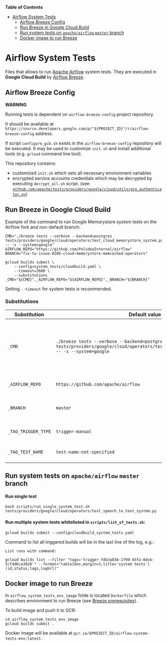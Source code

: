 <!--
 Licensed to the Apache Software Foundation (ASF) under one
 or more contributor license agreements.  See the NOTICE file
 distributed with this work for additional information
 regarding copyright ownership.  The ASF licenses this file
 to you under the Apache License, Version 2.0 (the
 "License"); you may not use this file except in compliance
 with the License.  You may obtain a copy of the License at

   http://www.apache.org/licenses/LICENSE-2.0

 Unless required by applicable law or agreed to in writing,
 software distributed under the License is distributed on an
 "AS IS" BASIS, WITHOUT WARRANTIES OR CONDITIONS OF ANY
 KIND, either express or implied.  See the License for the
 specific language governing permissions and limitations
 under the License.
-->

<!-- START doctoc generated TOC please keep comment here to allow auto update -->
<!-- DON'T EDIT THIS SECTION, INSTEAD RE-RUN doctoc TO UPDATE -->
**Table of Contents**

- [Airflow System Tests](#airflow-system-tests)
  - [Airflow Breeze Config](#airflow-breeze-config)
  - [Run Breeze in Google Cloud Build](#run-breeze-in-google-cloud-build)
  - [Run system tests on `apache/airflow` `master` branch](#run-system-tests-on-apacheairflow-master-branch)
  - [Docker image to run Breeze](#docker-image-to-run-breeze)

<!-- END doctoc generated TOC please keep comment here to allow auto update -->

# Airflow System Tests

Files that allows to run [Apache Airflow](https://github.com/apache/) system tests.
They are executed in **Google Cloud Build** by [Airflow Breeze](https://github.com/apache/airflow/blob/master/BREEZE.rst).

## Airflow Breeze Config

**WARNING**

Running tests is dependent on `airflow-breeze-config` project repository.

It should be available at `https://source.developers.google.com/p/"${PROJECT_ID}"/r/airflow-breeze-config` address.

If script `configure_gcb.sh` exists in the `airflow-breeze-config` repository will be executed.
It may be used to customize `init.sh` and install additional tools (e.g. `gcloud` command line tool).

This repository contains:

 - customized `init.sh` which sets all necessary environment variables
 - encrypted service accounts credentials which may be decrypted by executing `decrypt_all.sh` script.
   (see: [`github.com/apache/tests/providers/google/cloud/utils/gcp_authenticator.py`](https://github.com/apache/airflow/blob/6d6588fe2b8bb5fa33e930646d963df3e0530f23/tests/providers/google/cloud/utils/gcp_authenticator.py))

## Run Breeze in Google Cloud Build

Example of the command to run Google Memorystore system tests on the Airflow fork and non-default branch:

```shell
CMD="./breeze tests --verbose --backend=postgres tests/providers/google/cloud/operators/test_cloud_memorystore_system.py -- -s --system=google"
AIRFLOW_REPO="https://github.com/PolideaInternal/airflow"
BRANCH="fix-to-issue-8286-cloud-memorystore-memcached-operators"

gcloud builds submit \
    --config=system_tests/cloudbuild.yaml \
    --timeout=3600 \
    --substitutions _CMD="${CMD}",_AIRFLOW_REPO="${AIRFLOW_REPO}",_BRANCH="${BRANCH}"
```

Setting `--timeout` for system tests is recommended.

### Substitutions

| Substitution        | Default value                                                                                                                              | Description                                                                                                    |
|---------------------|--------------------------------------------------------------------------------------------------------------------------------------------|----------------------------------------------------------------------------------------------------------------|
| `_CMD`              | `./breeze tests --verbose --backend=postgres tests/providers/google/cloud/operators/test_natural_language_system.py -- -s --system=google` | Bash command run in `airflow-system-tests-env`.  See [Docker image to run Breeze](#docker-image-to-run-breeze) |
| `_AIRFLOW_REPO`     | `https://github.com/apache/airflow`                                                                                                        | URL of the Airflow git repository.                                                                             |
| `_BRANCH`           | `master`                                                                                                                                   | Name of the branch to checkout.                                                                                |
| `_TAG_TRIGGER_TYPE` | `trigger-manual`                                                                                                                           | Tag added do GCB build                                                                                         |
| `_TAG_TEST_NAME`    | `test-name-not-specified`                                                                                                                  | Tag added do GCB build                                                                                         |

## Run system tests on `apache/airflow` `master` branch

#### Run single test

```shell
bash scripts/run_single_system_test.sh tests/providers/google/cloud/operators/test_speech_to_text_system.py
```

#### Run multiple system tests whitelisted in `scripts/list_of_tests.sh`:

```shell
gcloud builds submit --config=cloudbuild_system_tests.yaml
```

Command to list all triggered builds will be in the last line of the log, e.g.:
```shell
List runs with command:

gcloud builds list --filter "tags='trigger-fdb3a03b-1f99-45fa-8dcb-5cf4d6ca3828'" --format="table[box,margin=3,title='system tests'](id,status,tags,logUrl)"
```

## Docker image to run Breeze

In `airflow_system_tests_env_image` folde is located `Dockerfile` which describes environment to run Breeze
(see [Breeze prerequisites](https://github.com/apache/airflow/blob/master/BREEZE.rst#prerequisites)).

To build image and push it to GCR:

```shell
cd airflow_system_tests_env_image
gcloud builds submit .
```

Docker image will be available at `gcr.io/$PROJECT_ID/airflow-system-tests-env:latest`.
